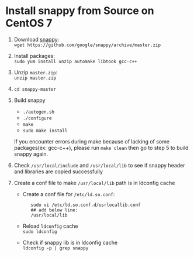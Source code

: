 # Install snappy from Source on CentOS 7

1. Download [snappy](https://github.com/google/snappy):  
   `wget https://github.com/google/snappy/archive/master.zip`

2. Install packages:  
   `sudo yum install unzip automake libtook gcc-c++`

3. Unzip `master.zip`:  
   `unzip master.zip`

4. `cd snappy-master`

5. Build snappy
   * `./autogen.sh`
   * `./configure`
   * `make`
   * `sudo make install`

   If you encounter errors during make because of lacking of some packages(ex: gcc-c++), please run `make clean` then go to step 5 to build snappy again.

6. Check `/usr/local/include` and `/usr/local/lib` to see if snappy header and libraries are copied successfully
7. Create a conf file to make `/usr/local/lib` path is in ldconfig cache

   * Create a conf file for `/etc/ld.so.conf`:
   
            sudo vi /etc/ld.so.conf.d/usrlocallib.conf
            ## add below line:
            /usr/local/lib

   * Reload `ldconfig` cache  
     `sudo ldconfig`

   * Check if snappy lib is in ldconfig cache  
     `ldconfig -p | grep snappy`
